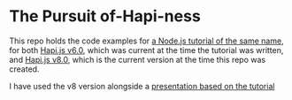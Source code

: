 # The Pursuit of-Hapi-ness

This repo holds the code examples for [a Node.js tutorial of the same name](https://medium.com/@_expr/the-pursuit-of-hapi-ness-d82777afaa4b), for both [Hapi.js v6.0](https://github.com/mwillerich/The-Pursuit-of-Hapi-ness/tree/master/Hapi6App), which was current at the time the tutorial was written, and [Hapi.js v8.0](https://github.com/mwillerich/The-Pursuit-of-Hapi-ness/tree/master/Hapi8App), which is the current version at the time this repo was created.

I have used the v8 version alongside a [presentation based on the tutorial](https://docs.google.com/presentation/d/17Iki3J9R3mMZ0MHI2dl9No49YD9szG0b4g4_l15IDh8/edit?usp=sharing)
